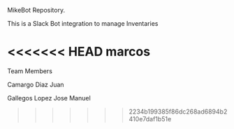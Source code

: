 MikeBot Repository.

This is a Slack Bot integration to manage Inventaries

<<<<<<< HEAD
marcos
=======
Team Members

Camargo Diaz Juan

Gallegos Lopez Jose Manuel
>>>>>>> 2234b199385f86dc268ad6894b2410e7daf1b51e
